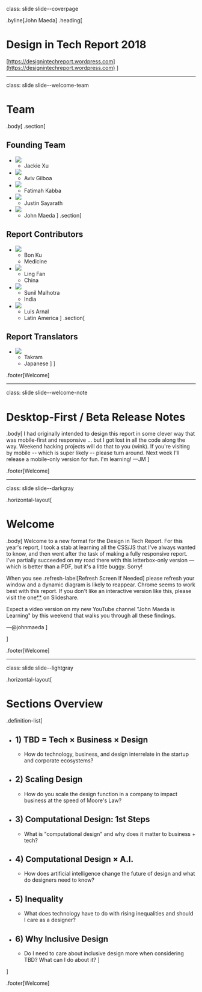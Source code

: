 class: slide slide--coverpage

.byline[John Maeda]
.heading[
# Design in Tech Report 2018
[https://designintechreport.wordpress.com](https://designintechreport.wordpress.com)
]

---

class: slide slide--welcome-team

# Team

.body[
.section[
## Founding Team
- ![](https://designintech.report/wp-content/uploads/2018/03/jackie.jpg)
	- Jackie Xu
- ![](https://designintech.report/wp-content/uploads/2018/03/aviv.jpg)
	- Aviv Gilboa
- ![](https://designintech.report/wp-content/uploads/2018/03/fatimah2.jpg)
	- Fatimah Kabba
- ![](https://designintech.report/wp-content/uploads/2018/03/justin.jpg)
	- Justin Sayarath
- ![](https://designintech.report/wp-content/uploads/2018/03/maeda.jpg)
	- John Maeda
]
.section[
## Report Contributors
- ![](https://designintech.report/wp-content/uploads/2018/03/bon.jpg)
	- Bon Ku
	- Medicine
- ![](https://designintech.report/wp-content/uploads/2018/03/ling.jpg)
	- Ling Fan
	- China
- ![](https://designintech.report/wp-content/uploads/2018/03/sunil2.jpg)
	- Sunil Malhotra
	- India
- ![](https://designintech.report/wp-content/uploads/2018/03/luis.jpg)
	- Luis Arnal
	- Latin America
]
.section[
## Report Translators
- ![](https://designintech.report/wp-content/uploads/2018/03/takram.jpg)
	- Takram
	- Japanese
]
]

.footer[Welcome]

---

class: slide slide--welcome-note

# Desktop-First / Beta Release Notes

.body[
I had originally intended to design this report in some clever way that was mobile-first and responsive ... but I got lost in all the code along the way. Weekend hacking projects will do that to you (wink). If you're visiting by mobile -- which is super likely -- please turn around. Next week I'll release a mobile-only version for fun. I'm learning! —JM
]

.footer[Welcome]

---

class: slide slide--darkgray

.horizontal-layout[

# Welcome

.body[
Welcome to a new format for the Design in Tech Report. For this year's report, I took a stab at learning all the CSS/JS that I've always wanted to know, and then went after the task of making a fully responsive report. I've partially succeeded on my road there with this letterbox-only version — which is better than a PDF, but it's a little buggy. Sorry!

When you see .refresh-label[Refresh Screen If Needed] please refresh your window and a dynamic diagram is likely to reappear. Chrome seems to work best with this report. If you don't like an interactive version like this, please visit the one[**](https://www.slideshare.net/johnmaeda/design-in-tech-report-2018) on Slideshare.

Expect a video version on my new YouTube channel "John Maeda is Learning" by this weekend that walks you through all these findings.

—@johnmaeda
]

]

.footer[Welcome]

---

class: slide slide--lightgray

.horizontal-layout[

# Sections Overview

.definition-list[
- ## 1) TBD = Tech × Business × Design
	- How do technology, business, and design interrelate in the startup and corporate ecosystems?
- ## 2) Scaling Design
	- How do you scale the design function in a company to impact business at the speed of Moore's Law?

- ## 3) Computational Design: 1st Steps
	- What is "computational design" and why does it matter to business + tech?

- ## 4) Computational Design &times; A.I.
	- How does artificial intelligence change the future of design and what do designers need to know?

- ## 5) Inequality
	- What does technology have to do with rising inequalities and should I care as a designer?

- ## 6) Why Inclusive Design
	- Do I need to care about inclusive design more when considering TBD? What can I do about it?
]

]

.footer[Welcome]
